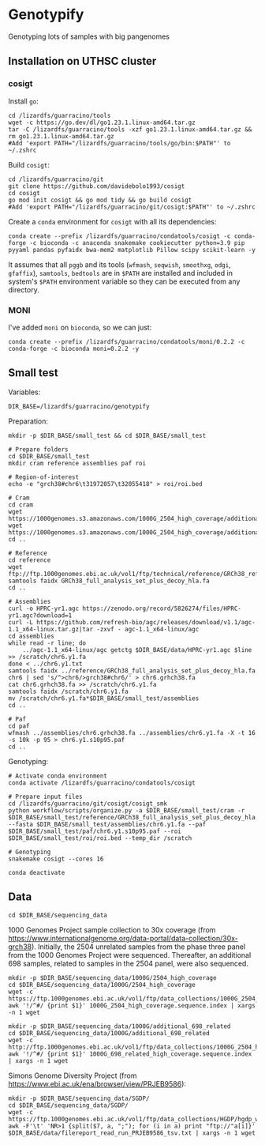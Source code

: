 # Genotypify
Genotyping lots of samples with big pangenomes

## Installation on UTHSC cluster

### cosigt

Install `go`:

```shell
cd /lizardfs/guarracino/tools
wget -c https://go.dev/dl/go1.23.1.linux-amd64.tar.gz
tar -C /lizardfs/guarracino/tools -xzf go1.23.1.linux-amd64.tar.gz && rm go1.23.1.linux-amd64.tar.gz
#Add 'export PATH="/lizardfs/guarracino/tools/go/bin:$PATH"' to ~/.zshrc
```

Build `cosigt`:

```shell
cd /lizardfs/guarracino/git
git clone https://github.com/davidebolo1993/cosigt
cd cosigt
go mod init cosigt && go mod tidy && go build cosigt
#Add 'export PATH="/lizardfs/guarracino/git/cosigt:$PATH"' to ~/.zshrc
```

Create a `conda` environment for `cosigt` with all its dependencies:

```shell
conda create --prefix /lizardfs/guarracino/condatools/cosigt -c conda-forge -c bioconda -c anaconda snakemake cookiecutter python=3.9 pip pyyaml pandas pyfaidx bwa-mem2 matplotlib Pillow scipy scikit-learn -y
```

It assumes that all `pggb` and its tools (`wfmash`, `seqwish`, `smoothxg`, `odgi`, `gfaffix`), `samtools`, `bedtools` are in `$PATH` are installed and included in system's `$PATH` environment variable so they can be executed from any directory.

### MONI

I've added `moni` on `bioconda`, so we can just:

```shell
conda create --prefix /lizardfs/guarracino/condatools/moni/0.2.2 -c conda-forge -c bioconda moni=0.2.2 -y
```

## Small test

Variables:

```shell
DIR_BASE=/lizardfs/guarracino/genotypify
```

Preparation:

```shell
mkdir -p $DIR_BASE/small_test && cd $DIR_BASE/small_test

# Prepare folders
cd $DIR_BASE/small_test
mkdir cram reference assemblies paf roi

# Region-of-interest
echo -e "grch38#chr6\t31972057\t32055418" > roi/roi.bed

# Cram
cd cram
wget https://1000genomes.s3.amazonaws.com/1000G_2504_high_coverage/additional_698_related/data/ERR3988768/HG00438.final.cram
wget https://1000genomes.s3.amazonaws.com/1000G_2504_high_coverage/additional_698_related/data/ERR3988768/HG00438.final.cram.crai
cd ..

# Reference
cd reference
wget ftp://ftp.1000genomes.ebi.ac.uk/vol1/ftp/technical/reference/GRCh38_reference_genome/GRCh38_full_analysis_set_plus_decoy_hla.fa
samtools faidx GRCh38_full_analysis_set_plus_decoy_hla.fa
cd ..

# Assemblies
curl -o HPRC-yr1.agc https://zenodo.org/record/5826274/files/HPRC-yr1.agc?download=1
curl -L https://github.com/refresh-bio/agc/releases/download/v1.1/agc-1.1_x64-linux.tar.gz|tar -zxvf - agc-1.1_x64-linux/agc
cd assemblies
while read -r line; do
    ../agc-1.1_x64-linux/agc getctg $DIR_BASE/data/HPRC-yr1.agc $line >> /scratch/chr6.y1.fa
done < ../chr6.y1.txt
samtools faidx ../reference/GRCh38_full_analysis_set_plus_decoy_hla.fa chr6 | sed 's/^>chr6/>grch38#chr6/' > chr6.grhch38.fa
cat chr6.grhch38.fa >> /scratch/chr6.y1.fa
samtools faidx /scratch/chr6.y1.fa
mv /scratch/chr6.y1.fa*$DIR_BASE/small_test/assemblies
cd ..

# Paf
cd paf
wfmash ../assemblies/chr6.grhch38.fa ../assemblies/chr6.y1.fa -X -t 16 -s 10k -p 95 > chr6.y1.s10p95.paf
cd ..
```

Genotyping:

```shell
# Activate conda environment
conda activate /lizardfs/guarracino/condatools/cosigt

# Prepare input files
cd /lizardfs/guarracino/git/cosigt/cosigt_smk
python workflow/scripts/organize.py -a $DIR_BASE/small_test/cram -r $DIR_BASE/small_test/reference/GRCh38_full_analysis_set_plus_decoy_hla.fa --fasta $DIR_BASE/small_test/assemblies/chr6.y1.fa --paf $DIR_BASE/small_test/paf/chr6.y1.s10p95.paf --roi $DIR_BASE/small_test/roi/roi.bed --temp_dir /scratch

# Genotyping
snakemake cosigt --cores 16

conda deactivate
```

## Data

```shell
cd $DIR_BASE/sequencing_data
```

1000 Genomes Project sample collection to 30x coverage (from https://www.internationalgenome.org/data-portal/data-collection/30x-grch38). Initially, the 2504 unrelated samples from the phase three panel from the 1000 Genomes Project were sequenced. Thereafter, an additional 698 samples, related to samples in the 2504 panel, were also sequenced.

```shell
mkdir -p $DIR_BASE/sequencing_data/1000G/2504_high_coverage
cd $DIR_BASE/sequencing_data/1000G/2504_high_coverage
wget -c https://ftp.1000genomes.ebi.ac.uk/vol1/ftp/data_collections/1000G_2504_high_coverage/1000G_2504_high_coverage.sequence.index
awk '!/^#/ {print $1}' 1000G_2504_high_coverage.sequence.index | xargs -n 1 wget

mkdir -p $DIR_BASE/sequencing_data/1000G/additional_698_related
cd $DIR_BASE/sequencing_data/1000G/additional_698_related
wget -c http://ftp.1000genomes.ebi.ac.uk/vol1/ftp/data_collections/1000G_2504_high_coverage/1000G_698_related_high_coverage.sequence.index
awk '!/^#/ {print $1}' 1000G_698_related_high_coverage.sequence.index | xargs -n 1 wget
```

Simons Genome Diversity Project (from https://www.ebi.ac.uk/ena/browser/view/PRJEB9586):

```shell
mkdir -p $DIR_BASE/sequencing_data/SGDP/
cd $DIR_BASE/sequencing_data/SGDP/
wget -c https://ftp.1000genomes.ebi.ac.uk/vol1/ftp/data_collections/HGDP/hgdp_wgs.sequence.index
awk -F'\t' 'NR>1 {split($7, a, ";"); for (i in a) print "ftp://"a[i]}' $DIR_BASE/data/filereport_read_run_PRJEB9586_tsv.txt | xargs -n 1 wget
```
